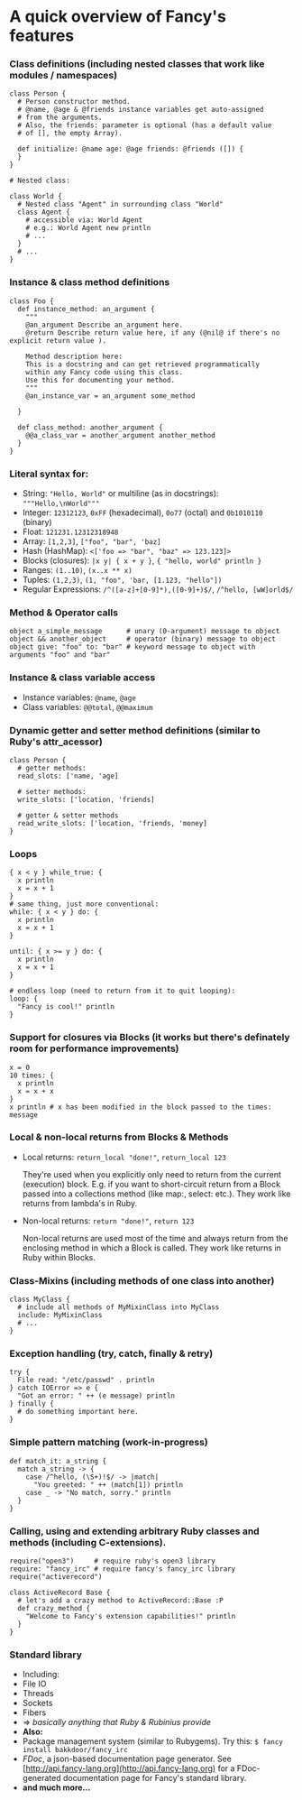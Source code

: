 # A quick overview of Fancy's features #

### Class definitions (including nested classes that work like modules / namespaces) ###

    class Person {
      # Person constructor method.
      # @name, @age & @friends instance variables get auto-assigned
      # from the arguments.
      # Also, the friends: parameter is optional (has a default value
      # of [], the empty Array).

      def initialize: @name age: @age friends: @friends ([]) {
      }
    }

    # Nested class:

    class World {
      # Nested class "Agent" in surrounding class "World"
      class Agent {
        # accessible via: World Agent
        # e.g.: World Agent new println
        # ...
      }
      # ...
    }

### Instance & class method definitions ###

    class Foo {
      def instance_method: an_argument {
        """
        @an_argument Describe an_argument here.
        @return Describe return value here, if any (@nil@ if there's no explicit return value ).

        Method description here:
        This is a docstring and can get retrieved programmatically
        within any Fancy code using this class.
        Use this for documenting your method.
        """
        @an_instance_var = an_argument some_method

      }

      def class_method: another_argument {
        @@a_class_var = another_argument another_method
      }
    }

### Literal syntax for: ###
 * String: `"Hello, World"` or multiline (as in docstrings): `"""Hello,\nWorld"""`
 * Integer: `12312123`, `0xFF` (hexadecimal), `0o77` (octal) and `0b1010110` (binary)
 * Float: `121231.12312318948`
 * Array: `[1,2,3]`, `["foo", "bar", 'baz]`
 * Hash (HashMap): `<['foo => "bar", "baz" => 123.123]>`
 * Blocks (closures): `|x y| { x + y }`, `{ "hello, world" println }`
 * Ranges: `(1..10)`, `(x..x ** x)`
 * Tuples: `(1,2,3)`, `(1, "foo", 'bar, [1.123, "hello"])`
 * Regular Expressions: `/^([a-z]+[0-9]*),([0-9]+)$/`, `/^hello, [wW]orld$/`

### Method & Operator calls ###

    object a_simple_message      # unary (0-argument) message to object
    object && another_object     # operator (binary) message to object
    object give: "foo" to: "bar" # keyword message to object with arguments "foo" and "bar"

### Instance & class variable access ###
 * Instance variables: `@name`, `@age`
 * Class variables: `@@total`, `@@maximum`


### Dynamic getter and setter method definitions (similar to Ruby's attr_acessor) ###

    class Person {
      # getter methods:
      read_slots: ['name, 'age]

      # setter methods:
      write_slots: ['location, 'friends]

      # getter & setter methods
      read_write_slots: ['location, 'friends, 'money]
    }

### Loops ###

    { x < y } while_true: {
      x println
      x = x + 1
    }
    # same thing, just more conventional:
    while: { x < y } do: {
      x println
      x = x + 1
    }

    until: { x >= y } do: {
      x println
      x = x + 1
    }

    # endless loop (need to return from it to quit looping):
    loop: {
      "Fancy is cool!" println
    }

### Support for closures via Blocks (it works but there's definately room for performance improvements) ###

    x = 0
    10 times: {
      x println
      x = x + x
    }
    x println # x has been modified in the block passed to the times: message

### Local & non-local returns from Blocks & Methods ###

 * Local returns: `return_local "done!"`, `return_local 123`

   They're used when you explicitly only need to return from the
   current (execution) block.
   E.g. if you want to short-circuit return from a Block passed into a
   collections method (like map:, select: etc.).
   They work like returns from lambda's in Ruby.

 * Non-local returns: `return "done!"`, `return 123`

   Non-local returns are used most of the time and always return from
   the enclosing method in which a Block is called. They work like
   returns in Ruby within Blocks.

### Class-Mixins (including methods of one class into another) ###

    class MyClass {
      # include all methods of MyMixinClass into MyClass
      include: MyMixinClass
      # ...
    }

### Exception handling (try, catch, finally & retry) ###

    try {
      File read: "/etc/passwd" . println
    } catch IOError => e {
      "Got an error: " ++ (e message) println
    } finally {
      # do something important here.
    }

### Simple pattern matching (work-in-progress) ###

    def match_it: a_string {
      match a_string -> {
        case /^hello, (\S+)!$/ -> |match|
          "You greeted: " ++ (match[1]) println
        case _ -> "No match, sorry." println
      }
    }

### Calling, using and extending arbitrary Ruby classes and methods (including C-extensions). ###

    require("open3")     # require ruby's open3 library
    require: "fancy_irc" # require fancy's fancy_irc library
    require("activerecord")

    class ActiveRecord Base {
      # let's add a crazy method to ActiveRecord::Base :P
      def crazy_method {
        "Welcome to Fancy's extension capabilities!" println
      }
    }

### Standard library ###
* Including:
 * File IO
 * Threads
 * Sockets
 * Fibers
 * => *basically anything that Ruby & Rubinius provide*
 * **Also:**
 * Package management system (similar to Rubygems). Try this: `$ fancy install bakkdoor/fancy_irc`
 * *FDoc*, a json-based documentation page generator. See
   [http://api.fancy-lang.org](http://api.fancy-lang.org) for a FDoc-generated documentation page
   for Fancy's standard library.
 * **and much more...**
